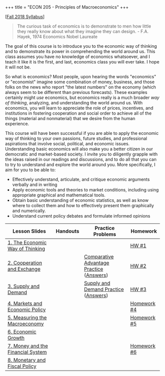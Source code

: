 +++
title = "ECON 205 - Principles of Macroeconomics"
+++

[[Fall 2018 Syllabus](https://www.dropbox.com/s/58bwicaeqy26tci/ECON_205_F2018_Syllabus_Safner.pdf?dl=0)]

> The curious task of economics is to demonstrate to men how little they really know about what they imagine they can design. - F.A. Hayek, 1974 Economics Nobel Laureate

The goal of this course is to introduce you to the economic way of thinking and to demonstrate its power in comprehending the world around us. This class assumes you have no knowledge of economics whatsoever, and I teach it like it is the first, and last, economics class you will ever take. I hope it will not be. 

So what is economics? Most people, upon hearing the words "economics" or "economist" imagine some combination of money, business, and those folks on the news who report "the latest numbers" on the economy (which always seem to be different than previous forecasts). These examples certainly might *use* economics, but economics really is a much broader *way of thinking*, analyzing, and understanding the world around us. With economics, you will learn to appreciate the role of prices, incentives, and institutions in fostering cooperation and social order to achieve all of the things (material and nonmaterial) that we desire from the human experience.

This course will have been successful if you are able to apply the economic way of thinking to your own passions, future studies, and professional aspirations that involve social, political, and economic issues. Understanding basic economics will also make you a better citizen in our democratic and market-based society. I invite you to diligently grapple with the ideas raised in our readings and discussions, and to do all that you can to try to understand and explore the world around you. More specifically, I aim for you to be able to: 

- Effectively understand, articulate, and critique economic arguments verbally and in writing 
- Apply economic tools and theories to market conditions, including using appropriate graphical and mathematical tools.
- Obtain basic understanding of economic statistics, as well as know where to collect them and how to effectively present them graphically and numerically. 
- Understand current policy debates and formulate informed opinions	

| Lesson Slides | Handouts | Practice Problems | Homework |
|---|---|----|---|
| [1. The Economic Way of Thinking](https://www.dropbox.com/s/1ypjg1rrg7iougv/Lecture1.pdf?dl=0) | | |  [HW #1](https://www.dropbox.com/s/s5zijrgo6iv0bbr/homework1.pdf?dl=0)|
| [2. Cooperation and Exchange](https://www.dropbox.com/s/c6a3gg9fps9tvx6/Lesson2.pdf?dl=0) | | [Comparative Advantage Practice](https://www.dropbox.com/s/iz6l2rne3uzxoog/Comparative%20Advantage%20Practice%20Problems.pdf?dl=0) ([Answers](https://www.dropbox.com/s/5aegit2q7ycukyl/Comparative%20Advantage%20Practice%20Problems%20Answers.pdf?dl=0)) | [HW #2](https://www.dropbox.com/s/y9wchhludd7l0e6/hw2.pdf?dl=0) |
| [3. Supply and Demand](https://www.dropbox.com/s/o4vxhmpfxsuqr49/Lesson3.pdf?dl=0) | | [Supply and Demand Practice](https://www.dropbox.com/s/0cbdjpr0weni8jo/Supply%20and%20Demand%20Practice%20Problems.pdf?dl=0) ([Answers](https://www.dropbox.com/s/oqkyymhicibu3e3/Supply%20and%20Demand%20Practice%20Problems%20Answers.pdf?dl=0)) | [HW #3](https://www.dropbox.com/s/i2oh8ow1d1urtga/hw3.pdf?dl=0) | 
| [4. Markets and Economic Policy](https://www.dropbox.com/s/66vmw4b2mp0xax6/Lesson4.pdf?dl=0) | | | [Homework #4](https://www.dropbox.com/s/4dkuluhirjki2yh/hw4.pdf?dl=0) | 
| [5. Measuring the Macroeconomy](https://www.dropbox.com/s/12ckwv9fdvm298a/Lesson5.pdf?dl=0) | | | [Homework #5](https://www.dropbox.com/s/jbh5uc9tua49tkv/hw5.pdf?dl=0) |
| [6. Economic Growth](https://www.dropbox.com/s/ipup2kxfyldjho5/Lesson6.pdf?dl=0) | | | | 
| [7. Money and the Financial System](https://www.dropbox.com/s/fpi5favfxmopese/Lesson7.pdf?dl=0) | | | [Homework #6](https://www.dropbox.com/s/6nzg6nqzw42ai28/hw6.pdf?dl=0) | 
| [8. Monetary and Fiscal Policy](https://www.dropbox.com/s/jzghzf2zvy18xs5/Lesson8.pdf?dl=0) | | | | 